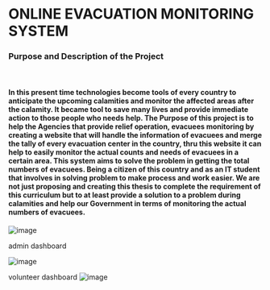 <h1>ONLINE EVACUATION MONITORING SYSTEM</h1>



<h3>Purpose and Description of the Project</h3>
<br>
<h4>
In this present time technologies become tools of every country to anticipate the upcoming calamities and monitor the affected areas after the calamity. It became tool to save many lives and provide immediate action to those people who needs help. The Purpose of this project is to help the Agencies that provide relief operation, evacuees monitoring by creating a website that will handle the information of evacuees and merge the tally of every evacuation center in the country, thru this website it can help to easily monitor the actual counts and needs of evacuees in a certain area. This system aims to solve the problem in getting the total numbers of evacuees. 
	Being a citizen of this country and as an IT student that involves in solving problem to make process and work easier. We are not just proposing and creating this thesis to complete the requirement of this curriculum but to at least provide a solution to a problem during calamities and help our Government in terms of monitoring the actual numbers of evacuees.
</h4>
	
![image](https://user-images.githubusercontent.com/41980624/149607521-60679f20-0b1a-4bf5-8a07-60d52b2f5d5c.png)


admin dashboard

![image](https://user-images.githubusercontent.com/41980624/149607536-4e6b51e7-2708-456e-a458-0527cf07294a.png)

volunteer dashboard
![image](https://user-images.githubusercontent.com/41980624/149607550-8b7ef979-8899-4759-bd71-0b37574545b6.png)

